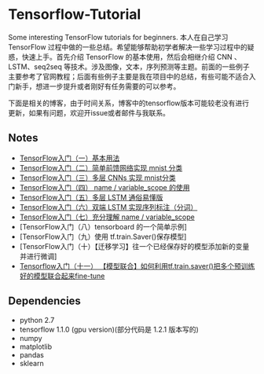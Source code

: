 # Tensorflow-Tutorial
Some interesting TensorFlow tutorials for beginners.
本人在自己学习 TensorFlow 过程中做的一些总结。希望能够帮助初学者解决一些学习过程中的疑惑，快速上手。首先介绍 TensorFlow 的基本使用，然后会相继介绍 CNN 、LSTM、seq2seq 等技术。涉及图像，文本，序列预测等主题。前面的一些例子主要参考了官网教程；后面有些例子主要是我在项目中的总结，有些可能不适合入门新手，想进一步提升或者刚好有任务需要的可以参考。

下面是相关的博客，由于时间关系，博客中的tensorflow版本可能较老没有进行更新，如果有问题，欢迎开issue或者邮件与我联系。

## Notes
- [TensorFlow入门（一）基本用法](http://blog.csdn.net/jerr__y/article/details/57084008)
- [TensorFlow入门（二）简单前馈网络实现 mnist 分类](http://blog.csdn.net/jerr__y/article/details/57084077)
- [TensorFlow入门（三）多层 CNNs 实现 mnist分类](http://blog.csdn.net/jerr__y/article/details/57086434)
- [TensorFlow入门（四） name / variable_scope 的使用](http://blog.csdn.net/jerr__y/article/details/60877873)
- [TensorFlow入门（五）多层 LSTM 通俗易懂版](http://blog.csdn.net/jerr__y/article/details/61195257)
- [TensorFlow入门（六）双端 LSTM 实现序列标注（分词）](http://blog.csdn.net/jerr__y/article/details/70471066)
- [TensorFlow入门（七）充分理解 name / variable_scope](http://blog.csdn.net/Jerr__y/article/details/70809528)
- [TensorFlow入门（八）tensorboard 的一个简单示例]
- [TensorFlow入门（九）使用 tf.train.Saver()保存模型]
- [TensorFlow入门（十）【迁移学习】往一个已经保存好的模型添加新的变量并进行微调]
- [Tensorflow入门（十一） 【模型联合】如何利用tf.train.saver()把多个预训练好的模型联合起来fine-tune](https://github.com/yongyehuang/zhihu-text-classification/blob/master/models/Using%20saver%20to%20combine%20models.ipynb)

## Dependencies
- python 2.7
- tensorflow 1.1.0 (gpu version)(部分代码是 1.2.1 版本写的)
- numpy
- matplotlib
- pandas
- sklearn
